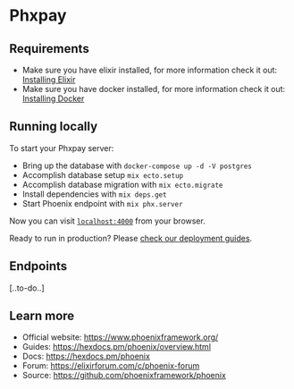 # Phxpay

## Requirements
 * Make sure you have elixir installed, for more information check it out:<br/>
[Installing Elixir](https://elixir-lang.org/install.html)
 * Make sure you have docker installed, for more information check it out:<br/>
[Installing Docker](https://docs.docker.com/get-docker/)

## Running locally
To start your Phxpay server:

  * Bring up the database with `docker-compose up -d -V postgres`
  * Accomplish database setup `mix ecto.setup`
  * Accomplish database migration with `mix ecto.migrate`
  * Install dependencies with `mix deps.get`
  * Start Phoenix endpoint with `mix phx.server`

Now you can visit [`localhost:4000`](http://localhost:4000) from your browser.

Ready to run in production? Please [check our deployment guides](https://hexdocs.pm/phoenix/deployment.html).

## Endpoints

[..to-do..]

## Learn more

  * Official website: https://www.phoenixframework.org/
  * Guides: https://hexdocs.pm/phoenix/overview.html
  * Docs: https://hexdocs.pm/phoenix
  * Forum: https://elixirforum.com/c/phoenix-forum
  * Source: https://github.com/phoenixframework/phoenix
